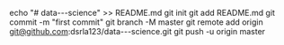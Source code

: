 echo "# data---science" >> README.md
git init
git add README.md
git commit -m "first commit"
git branch -M master
git remote add origin git@github.com:dsrla123/data---science.git
git push -u origin master
                
